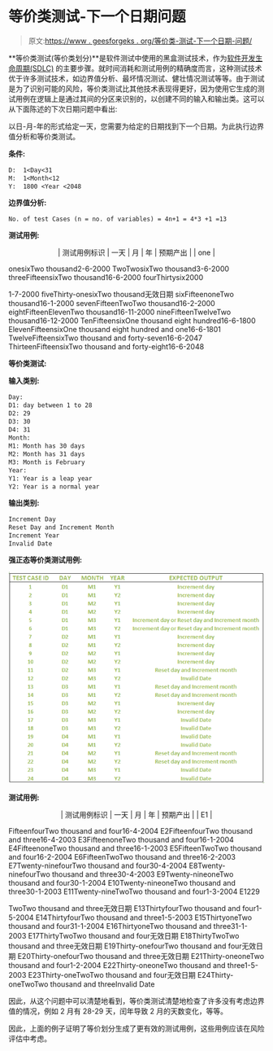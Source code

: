 # 等价类测试-下一个日期问题

> 原文:[https://www . geesforgeks . org/等价类-测试-下一个日期-问题/](https://www.geeksforgeeks.org/equivalence-class-testing-next-date-problem/)

**等价类测试(等价类划分)**是软件测试中使用的黑盒测试技术，作为[软件开发生命周期(SDLC)](https://www.geeksforgeeks.org/what-is-sdlc-model-and-its-phases/) 的主要步骤。就时间消耗和测试用例的精确度而言，这种测试技术优于许多测试技术，如边界值分析、最坏情况测试、健壮情况测试等等。由于测试是为了识别可能的风险，等价类测试比其他技术表现得更好，因为使用它生成的测试用例在逻辑上是通过其间的分区来识别的，以创建不同的输入和输出类。这可以从下面陈述的下次日期问题中看出:

以日-月-年的形式给定一天，您需要为给定的日期找到下一个日期。为此执行边界值分析和等价类测试。

**条件:**

```
D:  1<Day<31
M:  1<Month<12
Y:  1800 <Year <2048 
```

**边界值分析:**

```
No. of test Cases (n = no. of variables) = 4n+1 = 4*3 +1 =13 
```

**测试用例:**

<center>

| 测试用例标识 | 一天 | 月 | 年 | 预期产出 |
| one |

</center>

onesixTwo thousand2-6-2000
TwoTwosixTwo thousand3-6-2000
threeFifteensixTwo thousand16-6-2000
fourThirtysix2000

1-7-2000
fiveThirty-onesixTwo thousand无效日期
sixFifteenoneTwo thousand16-1-2000
sevenFifteenTwoTwo thousand16-2-2000
eightFifteenElevenTwo thousand16-11-2000
nineFifteenTwelveTwo thousand16-12-2000
TenFifteensixOne thousand eight hundred16-6-1800
ElevenFifteensixOne thousand eight hundred and one16-6-1801
TwelveFifteensixTwo thousand and forty-seven16-6-2047
ThirteenFifteensixTwo thousand and forty-eight16-6-2048

**等价类测试:**

**输入类别:**

```
Day:
D1: day between 1 to 28
D2: 29
D3: 30 
D4: 31
Month:
M1: Month has 30 days
M2: Month has 31 days
M3: Month is February
Year:
Y1: Year is a leap year
Y2: Year is a normal year 
```

**输出类别:**

```
Increment Day
Reset Day and Increment Month
Increment Year
Invalid Date

```

**强正态等价类测试用例:**

![](img/78ebd3cff8ef01c55a27e4d68230c2c5.png)

**测试用例:**

<center>

| 测试用例标识 | 一天 | 月 | 年 | 预期产出 |
| E1 |

</center>

FifteenfourTwo thousand and four16-4-2004
E2FifteenfourTwo thousand and three16-4-2003
E3FifteenoneTwo thousand and four16-1-2004
E4FifteenoneTwo thousand and three16-1-2003
E5FifteenTwoTwo thousand and four16-2-2004
E6FifteenTwoTwo thousand and three16-2-2003
E7Twenty-ninefourTwo thousand and four30-4-2004
E8Twenty-ninefourTwo thousand and three30-4-2003
E9Twenty-nineoneTwo thousand and four30-1-2004
E10Twenty-nineoneTwo thousand and three30-1-2003
E11Twenty-nineTwoTwo thousand and four1-3-2004
E1229

TwoTwo thousand and three无效日期
E13ThirtyfourTwo thousand and four1-5-2004
E14ThirtyfourTwo thousand and three1-5-2003
E15ThirtyoneTwo thousand and four31-1-2004
E16ThirtyoneTwo thousand and three31-1-2003
E17ThirtyTwoTwo thousand and four无效日期
E18ThirtyTwoTwo thousand and three无效日期
E19Thirty-onefourTwo thousand and four无效日期
E20Thirty-onefourTwo thousand and three无效日期
E21Thirty-oneoneTwo thousand and four1-2-2004
E22Thirty-oneoneTwo thousand and three1-5-2003
E23Thirty-oneTwoTwo thousand and four无效日期
E24Thirty-oneTwoTwo thousand and threeInvalid Date

因此，从这个问题中可以清楚地看到，等价类测试清楚地检查了许多没有考虑边界值的情况，例如 2 月有 28-29 天，闰年导致 2 月的天数变化，等等。

因此，上面的例子证明了等价划分生成了更有效的测试用例，这些用例应该在风险评估中考虑。